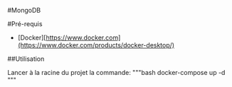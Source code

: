 #MongoDB


#Pré-requis

- [Docker][https://www.docker.com](https://www.docker.com/products/docker-desktop/) 

##Utilisation

Lancer à la racine du projet la commande:
"""bash
docker-compose up -d
"""
